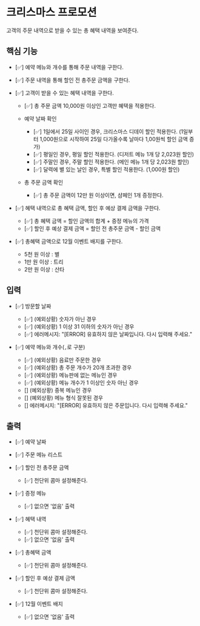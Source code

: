 # 크리스마스 프로모션

고객의 주문 내역으로 받을 수 있는 총 혜택 내역을 보여준다.

## 핵심 기능

- [✅] 예약 메뉴와 개수를 통해 주문 내역을 구한다.

- [✅] 주문 내역을 통해 할인 전 총주문 금액을 구한다.

- [✅] 고객이 받을 수 있는 혜택 내역을 구한다.

  - [✅] 총 주문 금액 10,000원 이상인 고객만 혜택을 적용한다.

  - 예약 날짜 확인

    - [✅] 1일에서 25일 사이인 경우, 크리스마스 디데이 할인 적용한다. (1일부터 1,000원으로 시작하여 25일 다가올수록 날마다 1,00원씩 할인 금액 증가)
    - [✅] 평일인 경우, 평일 할인 적용한다. (디저트 메뉴 1개 당 2,023원 할인)
    - [✅] 주말인 경우, 주말 할인 적용한다. (메인 메뉴 1개 당 2,023원 할인)
    - [✅] 달력에 별 있는 날인 경우, 특별 할인 적용한다. (1,000원 할인)

  - 총 주문 금액 확인

    - [✅] 총 주문 금액이 12만 원 이상이면, 샴페인 1개 증정한다.

- [✅] 혜택 내역으로 총 혜택 금액, 할인 후 예상 결제 금액을 구한다.

  - [✅] 총 혜택 금액 = 할인 금액의 합계 + 증정 메뉴의 가격
  - [✅] 할인 후 예상 결제 금액 = 할인 전 총주문 금액 - 할인 금액

- [✅] 총혜택 금액으로 12월 이벤트 배지를 구한다.

  - 5천 원 이상 : 별
  - 1만 원 이상 : 트리
  - 2만 원 이상 : 산타

## 입력

- [✅] 방문할 날짜

  - [✅] (예외상황) 숫자가 아닌 경우
  - [✅] (예외상황) 1 이상 31 이하의 숫자가 아닌 경우
  - [✅] 에러메시지: "[ERROR] 유효하지 않은 날짜입니다. 다시 입력해 주세요."

- [✅] 예약 메뉴와 개수(`,`로 구분)

  - [✅] (예외상황) 음료만 주문한 경우
  - [✅] (예외상황) 총 주문 개수가 20개 초과한 경우
  - [✅] (예외상황) 메뉴판에 없는 메뉴인 경우
  - [✅] (예외상황) 메뉴 개수가 1 이상인 숫자 아닌 경우
  - [] (예외상황) 중복 메뉴인 경우
  - [] (예외상황) 메뉴 형식 잘못된 경우
  - [] 에러메시지: "[ERROR] 유효하지 않은 주문입니다. 다시 입력해 주세요."

## 출력

- [✅] 예약 날짜

- [✅] 주문 메뉴 리스트

- [✅] 할인 전 총주문 금액

  - [✅] 천단위 콤마 설정해준다.

- [✅] 증정 메뉴

  - [✅] 없으면 '없음' 출력

- [✅] 혜택 내역

  - [✅] 천단위 콤마 설정해준다.
  - [✅] 없으면 '없음' 출력

- [✅] 총혜택 금액

  - [✅] 천단위 콤마 설정해준다.

- [✅] 할인 후 예상 결제 금액

  - [✅] 천단위 콤마 설정해준다.

- [✅] 12월 이벤트 배지

  - [✅] 없으면 '없음' 출력
